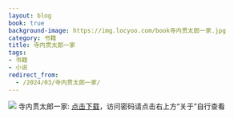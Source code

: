 ```yaml
---
layout: blog
book: true
background-image: https://img.locyoo.com/book寺内贯太郎一家.jpg
category: 书籍
title: 寺内贯太郎一家
tags:
- 书籍
- 小说
redirect_from:
  - /2024/03/寺内贯太郎一家/
---
```

![](https://img.locyoo.com/book寺内贯太郎一家.jpg)
寺内贯太郎一家: <a name = "ref1" href="https://url18.ctfile.com/f/50983618-1059986242-10f4d6?p=3619">点击下载</a>，访问密码请点击右上方“关于”自行查看